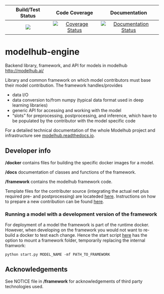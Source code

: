 | Build/Test Status | Code Coverage | Documentation |
| :---: | :---: | :---: |
| [![](https://travis-ci.org/modelhub-ai/modelhub-engine.svg?branch=master)](https://travis-ci.org/modelhub-ai/modelhub-engine) | [![Coverage Status](https://coveralls.io/repos/github/modelhub-ai/modelhub-engine/badge.svg?branch=master&service=github)](https://coveralls.io/github/modelhub-ai/modelhub-engine?branch=master) | [![Documentation Status](https://readthedocs.org/projects/modelhub/badge/?version=latest)](https://modelhub.readthedocs.io/en/latest/?badge=latest) |


# modelhub-engine

Backend library, framework, and API for models in modelhub http://modelhub.ai/

Library and common framework on which model contributors must base their model contribution. The framework handles/provides
* data I/O
* data conversion to/from numpy (typical data format used in deep learning libraries)
* generic API for accessing and working with the model
* “slots” for preprocessing, postprocessing, and inference, which have to be populated by the contributor with the model specific code

For a detailed technical documentation of the whole Modelhub project and infrastructure see [modelhub.readthedocs.io](http://modelhub.readthedocs.io).


## Developer info

**/docker** contains files for building the specific docker images for a model.

**/docs** documentation of classes and functions of the framework.

**/framework** contains the modelhub framework code.

Template files for the contributer source (integrating the actual net plus required pre- and postprocessing) are locateded [here](https://github.com/modelhub-ai/model-template). Instructions on how to prepare a new contribution can be found [here](https://github.com/modelhub-ai/modelhub).

### Running a model with a development version of the framework
For deployment of a model the framework is part of the runtime docker. However, when developing on the framework you would not want to re-build a docker to test each change. Hence the start script [here](https://github.com/modelhub-ai/modelhub) has the option to mount a framework folder, temporarily replacing the internal framwork:
```
python start.py MODEL_NAME -mf PATH_TO_FRAMEWORK
```

## Acknowledgements

See NOTICE file in **/framework** for acknowledgements of third party technologies used.

